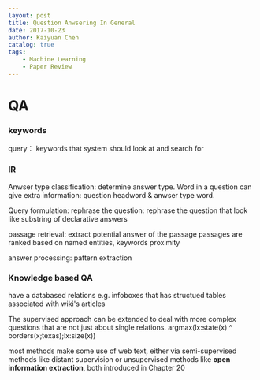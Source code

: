 ```yaml
---
layout: post
title: Question Anwsering In General
date: 2017-10-23
author: Kaiyuan Chen
catalog: true
tags:
    - Machine Learning
    - Paper Review
---
```


# QA

### keywords 
query： keywords that system should look at and search for 

### IR
Anwser type classification: determine answer type. Word in a question can give extra information: question headword & anwser type word. 

Query formulation: rephrase the question: rephrase the question that look like substring of declarative answers 

passage retrieval: extract potential answer of the passage 
    passages are ranked based on named entities, keywords proximity 

answer processing: pattern extraction 


### Knowledge based QA
have a databased relations e.g. infoboxes that has structued tables associated with wiki's articles 

The supervised approach can be extended to deal with more complex questions that are not just about single relations.
argmax(lx:state(x) ^ borders(x;texas);lx:size(x))

most methods make some use of web text, either via semi-supervised methods like distant supervision or unsupervised methods like **open information extraction**, both introduced in Chapter 20